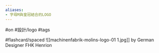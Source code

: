 ```yaml
---
aliases:
- 字母M與皇冠結合的LOGO
---
```


#on #設計/logo #tags 

#flashcard/spaced 
![[machinenfabrik-molins-logo-01 1.jpg]]
by German Designer FHK Henrion

